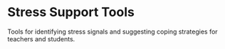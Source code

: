 # Stress Support Tools

Tools for identifying stress signals and suggesting coping strategies for teachers and students.

